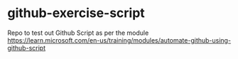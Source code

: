 # github-exercise-script

Repo to test out Github Script as per the module https://learn.microsoft.com/en-us/training/modules/automate-github-using-github-script
